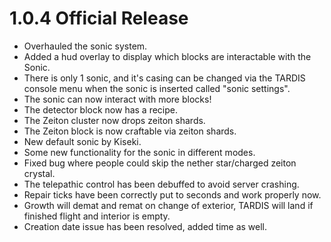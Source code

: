# 1.0.4 Official Release
- Overhauled the sonic system.
- Added a hud overlay to display which blocks are interactable with the Sonic.
- There is only 1 sonic, and it's casing can be changed via the TARDIS console menu when the sonic is inserted called "sonic settings".
- The sonic can now interact with more blocks!
- The detector block now has a recipe.
- The Zeiton cluster now drops zeiton shards.
- The Zeiton block is now craftable via zeiton shards.
- New default sonic by Kiseki.
- Some new functionality for the sonic in different modes.
- Fixed bug where people could skip the nether star/charged zeiton crystal.
- The telepathic control has been debuffed to avoid server crashing.
- Repair ticks have been correctly put to seconds and work properly now.
- Growth will demat and remat on change of exterior, TARDIS will land if finished flight and interior is empty.
- Creation date issue has been resolved, added time as well.